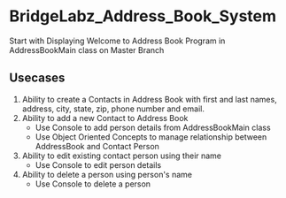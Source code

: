 # BridgeLabz_Address_Book_System
Start with Displaying Welcome to Address Book Program in AddressBookMain class on Master Branch

## Usecases
1. Ability to create a Contacts in Address Book with first and last names, address, city, state, zip, phone number and email.
2. Ability to add a new Contact to Address Book 
    - Use Console to add person details from AddressBookMain class
    - Use Object Oriented Concepts to manage relationship between AddressBook and Contact Person
3. Ability to edit existing contact person using their name
    - Use Console to edit person details
4. Ability to delete a person using person's name 
    - Use Console to delete a person
